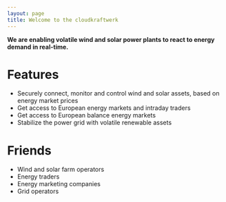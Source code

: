 ```yaml
---
layout: page
title: Welcome to the cloudkraftwerk
---
```


**We are enabling volatile wind and solar power plants to react to energy demand in real-time.**

# Features

* Securely connect, monitor and control wind and solar assets, based on energy market prices
* Get access to European energy markets and intraday traders
* Get access to European balance energy markets
* Stabilize the power grid with volatile renewable assets

# Friends

* Wind and solar farm operators
* Energy traders
* Energy marketing companies
* Grid operators